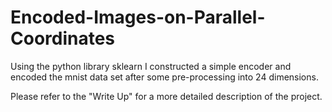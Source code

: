 # Encoded-Images-on-Parallel-Coordinates
Using the python library sklearn I constructed a simple encoder and encoded the mnist data set after some pre-processing into 24 dimensions.

Please refer to the "Write Up" for a more detailed description of the project.
